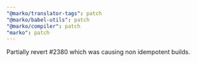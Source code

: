 ```yaml
---
"@marko/translator-tags": patch
"@marko/babel-utils": patch
"@marko/compiler": patch
"marko": patch
---
```


Partially revert #2380 which was causing non idempotent builds.
